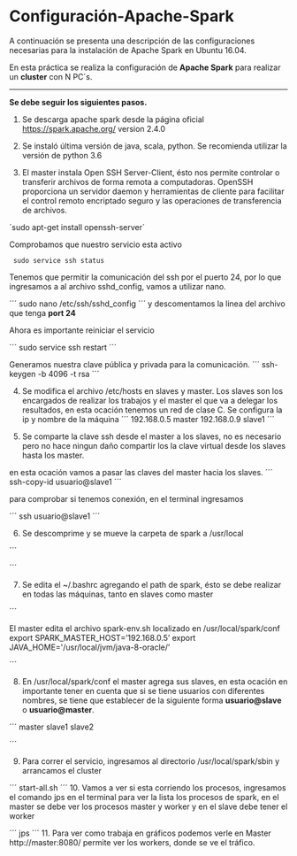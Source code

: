 ﻿# Configuración-Apache-Spark
 
 A continuación se presenta una descripción de las configuraciones necesarias para la instalación de Apache Spark en Ubuntu 16.04.
 
 En esta práctica se realiza la configuración de **Apache Spark**  para realizar un **cluster** con N PC´s.
 
 ***
 
 **Se debe seguir los siguientes pasos.**

1. Se descarga apache spark desde la página oficial <https://spark.apache.org/> version 2.4.0

2. Se instaló última versión de java, scala, python. Se recomienda utilizar la versión de python 3.6 

3. El master instala Open SSH Server-Client, ésto nos permite controlar o transferir archivos de forma remota a computadoras. OpenSSH proporciona un servidor daemon y herramientas de cliente para facilitar el control remoto encriptado seguro y las operaciones de transferencia de archivos.

´sudo apt-get install openssh-server´ 

Comprobamos que nuestro servicio esta activo

```
 sudo service ssh status
```

Tenemos que permitir la comunicación del ssh por el puerto 24, por lo que ingresamos a al archivo sshd_config, vamos a utilizar nano.

´´´
 sudo nano /etc/ssh/sshd_config
´´´
y descomentamos la linea del archivo que tenga **port 24**

Ahora es importante reiniciar el servicio

´´´
 sudo service ssh restart
´´´

Generamos nuestra clave pública y privada para la comunicación.
´´´
 ssh-keygen -b 4096 -t rsa
´´´


4. Se modifica el archivo /etc/hosts en slaves y master. Los slaves son los encargados de realizar los trabajos y el master el que va a delegar los resultados, en esta ocación tenemos un red de clase C. Se configura la ip y nombre de la máquina
´´´
192.168.0.5 master
192.168.0.9 slave1
´´´

5. Se comparte la clave ssh desde el master a los slaves, no es necesario pero no hace ningun daño compartir los la clave virtual desde los slaves hasta los master.

en esta ocación vamos a pasar las claves del master hacia los slaves.
´´´
ssh-copy-id usuario@slave1
´´´

para comprobar si tenemos conexión, en el terminal ingresamos 


´´´
ssh usuario@slave1
´´´

6. Se descomprime y se mueve la carpeta de spark a /usr/local

´´´


´´´

7. Se edita el ~/.bashrc agregando el path de spark, ésto se debe realizar en todas las máquinas, tanto en slaves como master

´´´

El master edita el archivo spark-env.sh localizado en /usr/local/spark/conf
export SPARK_MASTER_HOST=’192.168.0.5’
export JAVA_HOME='/usr/local/jvm/java-8-oracle/’

´´´

8. En /usr/local/spark/conf el master agrega sus slaves, en esta ocación en importante tener en cuenta que si se tiene usuarios con diferentes nombres, se tiene que establecer de la siguiente forma **usuario@slave** o **usuario@master**.

´´´
master
slave1
slave2

´´´

9. Para correr el servicio, ingresamos al directorio /usr/local/spark/sbin y arrancamos el cluster 

´´´
start-all.sh
´´´
10. Vamos a ver si esta corriendo los procesos, ingresamos el comando jps en el terminal para ver la lista los procesos de spark, en el master se debe ver los procesos master y worker y en el slave debe tener el worker

´´´
jps
´´´
11. Para ver como trabaja en gráficos podemos verle en Master http://master:8080/ permite ver los workers, donde se ve el tráfico.
